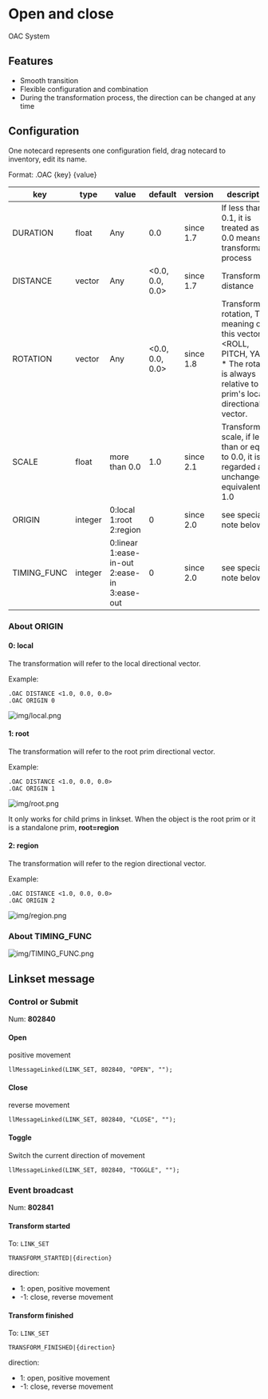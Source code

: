 # Open and close

OAC System

## Features

- Smooth transition
- Flexible configuration and combination
- During the transformation process, the direction can be changed at any time

## Configuration

One notecard represents one configuration field, drag notecard to inventory, edit its name.

Format: .OAC {key} {value}

| key | type | value | default | version | description |
|---|---|---|---|---|---|
| DURATION | float | Any | 0.0 | since 1.7 | If less than 0.1, it is treated as 0.0, 0.0 means no transformation process |
| DISTANCE | vector | Any | <0.0, 0.0, 0.0> | since 1.7 | Transform distance |
| ROTATION | vector | Any | <0.0, 0.0, 0.0> | since 1.8 | Transform rotation, The meaning of this vector is <ROLL, PITCH, YAW>. <br>* The rotation is always relative to the prim's local directional vector. |
| SCALE | float | more than 0.0 | 1.0 | since 2.1 | Transform scale, if less than or equal to 0.0, it is regarded as unchanged, equivalent to 1.0 |
| ORIGIN | integer | 0:local<br>1:root<br>2:region | 0 | since 2.0 | see special note below |
| TIMING_FUNC | integer | 0:linear<br>1:ease-in-out<br>2:ease-in<br>3:ease-out | 0 | since 2.0 | see special note below |

### About ORIGIN

#### 0: local

The transformation will refer to the local directional vector.

Example:

```
.OAC DISTANCE <1.0, 0.0, 0.0>
.OAC ORIGIN 0
```

![img/local.png](img/local.png)

#### 1: root

The transformation will refer to the root prim directional vector.

Example:

```
.OAC DISTANCE <1.0, 0.0, 0.0>
.OAC ORIGIN 1
```

![img/root.png](img/root.png)

It only works for child prims in linkset. When the object is the root prim or it is a standalone prim, **root=region**

#### 2: region

The transformation will refer to the region directional vector.

Example:

```
.OAC DISTANCE <1.0, 0.0, 0.0>
.OAC ORIGIN 2
```

![img/region.png](img/region.png)

### About TIMING_FUNC

![img/TIMING_FUNC.png](img/TIMING_FUNC.png)

## Linkset message

### Control or Submit

Num: **802840**

#### Open

positive movement

```lsl
llMessageLinked(LINK_SET, 802840, "OPEN", "");
```

#### Close

reverse movement

```lsl
llMessageLinked(LINK_SET, 802840, "CLOSE", "");
```

#### Toggle

Switch the current direction of movement

```lsl
llMessageLinked(LINK_SET, 802840, "TOGGLE", "");
```

### Event broadcast

Num: **802841**

#### Transform started

To: `LINK_SET`

```lsl
TRANSFORM_STARTED|{direction}
```

direction:

- 1: open, positive movement
- -1: close, reverse movement

#### Transform finished

To: `LINK_SET`

```lsl
TRANSFORM_FINISHED|{direction}
```

direction:

- 1: open, positive movement
- -1: close, reverse movement
